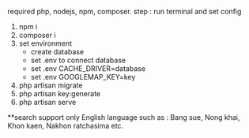 required php, nodejs, npm, composer.
step : run terminal and set config
1. npm i
2. composer i
3. set environment
    - create database
    - set .env to connect database
    - set .env CACHE_DRIVER=database
    - set .env GOOGLEMAP_KEY=key
4. php artisan migrate
5. php artisan key:generate
6. php artisan serve

**search support only English language such as : 
Bang sue, Nong khai, Khon kaen, Nakhon ratchasima etc.
